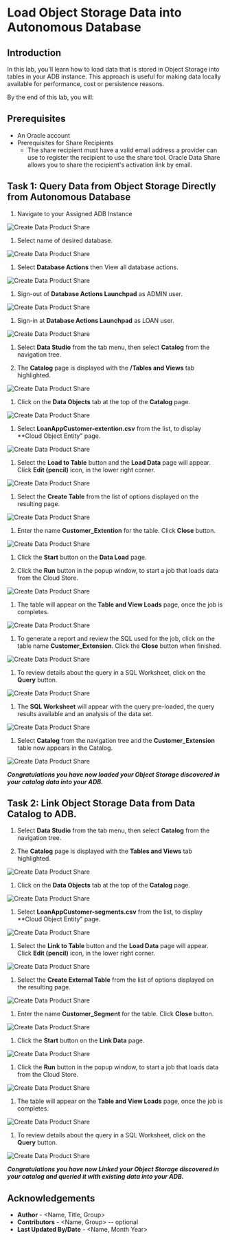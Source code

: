 # Load Object Storage Data into Autonomous Database

## Introduction

In this lab, you'll learn how to load data that is stored in Object Storage into tables in your ADB instance. This approach is useful for making data locally available for performance, cost or persistence reasons.

By the end of this lab, you will:

## Prerequisites

* An Oracle account
* Prerequisites for Share Recipients
   * The share recipient must have a valid email address a provider can use to register the recipient to use the share tool. Oracle Data Share allows you to share the recipient's activation link by email.

## Task 1: Query Data from Object Storage Directly from Autonomous Database

   1. Navigate to your Assigned ADB Instance

   ![Create Data Product Share](./images/task1-scrn-1.png "Create Data Product Share")

   1. Select name of desired database.

   ![Create Data Product Share](./images/task1-scrn-2.png "Create Data Product Share")

   1. Select **Database Actions** then View all database actions.

   ![Create Data Product Share](./images/task1-scrn-3.png "Create Data Product Share")

   1. Sign-out of **Database Actions Launchpad** as ADMIN user.

   ![Create Data Product Share](./images/task1-scrn-4.png "Create Data Product Share")

   1. Sign-in at **Database Actions Launchpad** as LOAN user.

   ![Create Data Product Share](./images/task1-scrn-5.png "Create Data Product Share")

   1. Select **Data Studio** from the tab menu, then select **Catalog** from the navigation tree.

   1. The **Catalog** page is displayed with the **/Tables and Views** tab highlighted.

   ![Create Data Product Share](./images/task1-scrn-7.png "Create Data Product Share")

   1. Click on the **Data Objects** tab at the top of the **Catalog** page.

   ![Create Data Product Share](./images/task1-scrn-8.png "Create Data Product Share")

   1. Select **LoanAppCustomer-extention.csv** from the list, to display **Cloud Object Entity" page.

   ![Create Data Product Share](./images/task1-scrn-9.png "Create Data Product Share")

   1. Select the **Load to Table** button and the **Load Data** page will appear.  Click **Edit (pencil)** icon, in the lower right corner.

   ![Create Data Product Share](./images/task1-scrn-10.png "Create Data Product Share")

   1. Select the **Create Table** from the list of options displayed on the resulting page.

   ![Create Data Product Share](./images/task1-scrn-11.png "Create Data Product Share")

   1. Enter the name **Customer_Extention** for the table.  Click **Close** button.

   ![Create Data Product Share](./images/task1-scrn-12.png "Create Data Product Share")

   1. Click the **Start** button on the **Data Load** page.

   1. Click the **Run** button in the popup window, to start a job that loads data from the Cloud Store.

   ![Create Data Product Share](./images/task1-scrn-13.png "Create Data Product Share")

   1. The table will appear on the **Table and View Loads** page, once the job is completes.

   ![Create Data Product Share](./images/task1-scrn-14.png "Create Data Product Share")

   1. To generate a report and review the SQL used for the job, click on the table name **Customer_Extension**.   Click the **Close** button when finished.

   ![Create Data Product Share](./images/task1-scrn-15.png "Create Data Product Share")

   1. To review details about the query in a SQL Worksheet, click on the **Query** button.

   ![Create Data Product Share](./images/task1-scrn-16.png "Create Data Product Share")

   1. The **SQL Worksheet** will appear with the query pre-loaded, the query results available and an analysis of the data set.

   ![Create Data Product Share](./images/task1-scrn-17.png "Create Data Product Share")

   1. Select **Catalog** from the navigation tree and the **Customer_Extension** table now appears in the Catalog.

   ![Create Data Product Share](./images/task1-scrn-18.png "Create Data Product Share")

   ***Congratulations you have now loaded your Object Storage discovered in your catalog data into your ADB.***

## Task 2: Link Object Storage Data from Data Catalog to ADB.

   1. Select **Data Studio** from the tab menu, then select **Catalog** from the navigation tree.

   1. The **Catalog** page is displayed with the **Tables and Views** tab highlighted.

   ![Create Data Product Share](./images/task1-scrn-7.png "Create Data Product Share")

   1. Click on the **Data Objects** tab at the top of the **Catalog** page.

   ![Create Data Product Share](./images/task2-scrn-8.png "Create Data Product Share")

   1. Select **LoanAppCustomer-segments.csv** from the list, to display **Cloud Object Entity" page.

   ![Create Data Product Share](./images/task2-scrn-9.png "Create Data Product Share")

   1. Select the **Link to Table** button and the **Load Data** page will appear.  Click **Edit (pencil)** icon, in the lower right corner.

   ![Create Data Product Share](./images/task2-scrn-10.png "Create Data Product Share")

   1. Select the **Create External Table** from the list of options displayed on the resulting page.

   ![Create Data Product Share](./images/task2-scrn-11.png "Create Data Product Share")

   1. Enter the name **Customer_Segment** for the table.  Click **Close** button.

   ![Create Data Product Share](./images/task2-scrn-12.png "Create Data Product Share")

   1. Click the **Start** button on the **Link Data** page.

   ![Create Data Product Share](./images/task2-scrn-12a.png "Create Data Product Share")

   1. Click the **Run** button in the popup window, to start a job that loads data from the Cloud Store.

   ![Create Data Product Share](./images/task2-scrn-13.png "Create Data Product Share")

   1. The table will appear on the **Table and View Loads** page, once the job is completes.

   ![Create Data Product Share](./images/task2-scrn-14.png "Create Data Product Share")

   1. To review details about the query in a SQL Worksheet, click on the **Query** button.

   ![Create Data Product Share](./images/task2-scrn-17.png "Create Data Product Share")

***Congratulations you have now Linked your Object Storage discovered in your catalog and queried it with existing data into your ADB.***

## Acknowledgements
* **Author** - <Name, Title, Group>
* **Contributors** -  <Name, Group> -- optional
* **Last Updated By/Date** - <Name, Month Year>
